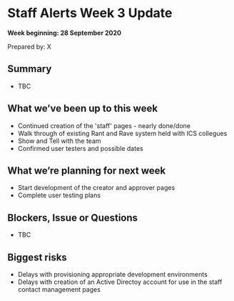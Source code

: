 # Staff Alerts Week 3 Update
**Week beginning: 28 September 2020** 

Prepared by: X

## Summary

* TBC

## What we’ve been up to​ this week​

* Continued creation of the 'staff' pages - nearly done/done
* Walk through of existing Rant and Rave system held with ICS collegues
* Show and Tell with the team
* Confirmed user testers and possible dates

## What we’re planning for ​next week

* Start development of the creator and approver pages
* Complete user testing plans

## Blockers, Issue or Questions

* TBC

## Biggest risks

* Delays with provisioning appropriate development environments
* Delays with creation of an Active Directoy account for use in the staff contact management pages


